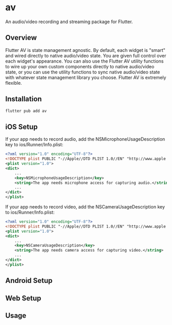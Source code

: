 # av

An audio/video recording and streaming package for Flutter.

## Overview

Flutter AV is state management agnostic. By default, each widget is "smart" and wired directly to native audio/video state. You are given full control over each widget's appearance. You can also use the Flutter AV utility functions to wire up your own custom components directly to native audio/video state, or you can use the utility functions to sync native audio/video state with whatever state management library you choose. Flutter AV is extremely flexible.

## Installation

```sh
flutter pub add av
```

## iOS Setup

If your app needs to record audio, add the NSMicrophoneUsageDescription key to ios/Runner/Info.plist:

```xml
<?xml version="1.0" encoding="UTF-8"?>
<!DOCTYPE plist PUBLIC "-//Apple//DTD PLIST 1.0//EN" "http://www.apple.com/DTDs/PropertyList-1.0.dtd">
<plist version="1.0">
<dict>
    ...
	<key>NSMicrophoneUsageDescription</key>
	<string>The app needs microphone access for capturing audio.</string>
    ...
</dict>
</plist>
```

If your app needs to record video, add the NSCameraUsageDescription key to ios/Runner/Info.plist:

```xml
<?xml version="1.0" encoding="UTF-8"?>
<!DOCTYPE plist PUBLIC "-//Apple//DTD PLIST 1.0//EN" "http://www.apple.com/DTDs/PropertyList-1.0.dtd">
<plist version="1.0">
<dict>
    ...
	<key>NSCameraUsageDescription</key>
	<string>The app needs camera access for capturing video.</string>
    ...
</dict>
</plist>
```

## Android Setup

## Web Setup

## Usage
